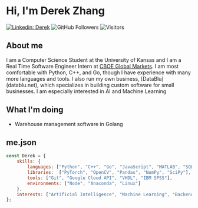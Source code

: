# Hi, I'm Derek Zhang
[![Linkedin: Derek](https://img.shields.io/badge/-Derek-blue?style=flat-square&logo=Linkedin&logoColor=white&link=https://www.linkedin.com/in/derekzhang0000/)](https://www.linkedin.com/in/derekzhang0000/)
![GitHub Followers](https://img.shields.io/github/followers/DerekZhang0000?label=Follow&style=social)
![Visitors](https://visitor-badge.glitch.me/badge?page_id=DerekZhang0000)

## About me
<p>I am a Computer Science Student at the University of Kansas and I am a Real Time Software Engineer Intern at <a href="https://www.cboe.com/"> CBOE Global Markets</a>. I am most comfortable with Python, C++, and Go, though I have experience with many more languages and tools. I also run my own business, [DataBlu](datablu.net), which specializes in building custom software for small businesses. I am especially interested in AI and Machine Learning</p>

## What I'm doing
- Warehouse management software in Golang

## me.json

```javascript
const Derek = {
    skills: {
        languages: ["Python", "C++", "Go", "JavaScript", "MATLAB", "SQL", "Haskell"],
        libraries:  ["PyTorch", "OpenCV", "Pandas", "NumPy", "SciPy"],
        tools: ["Git", "Google Cloud API", "VHDL", "IBM SPSS"],
        environments: ["Node", "Anaconda", "Linux"]
    },
    interests: ["Artificial Intelligence", "Machine Learning", "Backend Stuff"]
};
```
